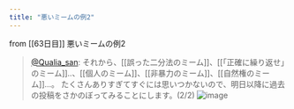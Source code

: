 ```yaml
---
title: "悪いミームの例2"
---
```


from [[63日目]]
悪いミームの例2
> [@Qualia_san](https://twitter.com/Qualia_san/status/1608132248129384449?s=20&t=X6XiousUW_40bFPVJpLMGg): それから、[[誤った二分法のミーム]]、[[「正確に繰り返せ」のミーム]]..、[[個人のミーム]]、[[非暴力のミーム]]、[[自然権のミーム]]...。
> たくさんありすぎてすぐには思いつかないので、明日以降に過去の投稿をさかのぼってみることにします。(2/2)
> ![image](https://pbs.twimg.com/media/FlE7SWSaAAI4cfu.png)

